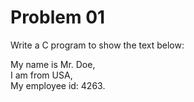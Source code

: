 # Problem 01

Write a C program to show the text below:

My name is Mr. Doe,<br>
I am from USA,<br>
My employee id: 4263.
